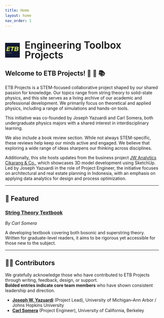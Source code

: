 ```yaml
---
title: Home
layout: home
nav_order: 1
---
```


<h1 style="display: flex; align-items: center; gap: 16px; margin-bottom: 1rem;">
  <img src="/assets/image/ETBLogo.jpg" alt="ETB Logo" style="height: 48px; vertical-align: middle;">
  <span style="font-weight: 600; font-size: 2rem; line-height: 1;">Engineering Toolbox Projects</span>
</h1>

## Welcome to ETB Projects! 👋 🔭 📚

ETB Projects is a STEM-focused collaborative project shaped by our shared passion for knowledge. Our topics range from string theory to solid-state physics, and this site serves as a living archive of our academic and professional development. We primarily focus on theoretical and applied physics, including a range of simulations and hands-on tools.

This initiative was co-founded by Joseph Yazuardi and Carl Somera, both undergraduate physics majors with a shared interest in interdisciplinary learning.

We also include a book review section. While not always STEM-specific, these reviews help keep our minds active and engaged. We believe that exploring a wide range of ideas sharpens our thinking across disciplines.

Additionally, this site hosts updates from the business project [JW Analytics Cikarang & Co.](https://www.linkedin.com/company/jw-analytics-cikarang-co), which showcases 3D model development using SketchUp. Led by Joseph Yazuardi in the role of Project Engineer, the initiative focuses on architectural and real estate planning in Indonesia, with an emphasis on applying data analytics for design and process optimization.

---
## 📌 Featured

### [String Theory Textbook](/assets/pdfs/String_Theory0.30.pdf)  
*By Carl Somera*

A developing textbook covering both bosonic and superstring theory. Written for graduate-level readers, it aims to be rigorous yet accessible for those new to the subject.

---
## 🧑‍🔬 Contributors

We gratefully acknowledge those who have contributed to ETB Projects through writing, feedback, design, or support.  
**Bolded entries indicate core team members** who have shown consistent leadership and direction.

- [**Joseph W. Yazuardi**](https://www.linkedin.com/in/yazuardi/) (Project Lead), University of Michigan–Ann Arbor / Johns Hopkins University  
- [**Carl Somera**](https://www.linkedin.com/in/carl-somera-511489357/) (Project Engineer), University of California, Berkeley

